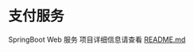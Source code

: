 # 支付服务
SpringBoot Web 服务
项目详细信息请查看 [README.md](https://github.com/FanYingBo/payserver/blob/master/src/main/resources/README.md)
